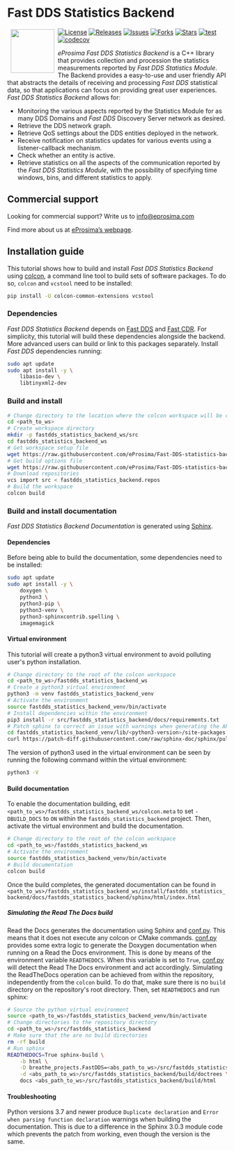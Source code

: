 # Fast DDS Statistics Backend

<a href="http://www.eprosima.com"><img src="https://encrypted-tbn3.gstatic.com/images?q=tbn:ANd9GcSd0PDlVz1U_7MgdTe0FRIWD0Jc9_YH-gGi0ZpLkr-qgCI6ZEoJZ5GBqQ" align="left" hspace="8" vspace="2" width="100" height="100" ></a>

[![License](https://img.shields.io/github/license/eProsima/Fast-DDS-statistics-backend.svg)](https://opensource.org/licenses/Apache-2.0)
[![Releases](https://img.shields.io/github/v/release/eProsima/Fast-DDS-statistics-backend?sort=semver)](https://github.com/eProsima/Fast-DDS-statistics-backend/releases)
[![Issues](https://img.shields.io/github/issues/eProsima/Fast-DDS-statistics-backend.svg)](https://github.com/eProsima/Fast-DDS-statistics-backend/issues)
[![Forks](https://img.shields.io/github/forks/eProsima/Fast-DDS-statistics-backend.svg)](https://github.com/eProsima/Fast-DDS-statistics-backend/network/members)
[![Stars](https://img.shields.io/github/stars/eProsima/Fast-DDS-statistics-backend.svg)](https://github.com/eProsima/Fast-RTPS/stargazers)
[![test](https://github.com/eProsima/Fast-DDS-statistics-backend/actions/workflows/test.yml/badge.svg)](https://github.com/eProsima/Fast-DDS-statistics-backend/actions/workflows/test.yml)
[![codecov](https://codecov.io/gh/eProsima/Fast-DDS-statistics-backend/branch/main/graph/badge.svg?token=6NA5PVA9QL)](https://codecov.io/gh/eProsima/Fast-DDS-statistics-backend)


*eProsima Fast DDS Statistics Backend* is a C++ library that provides collection and procession the statistics measurements reported by *Fast DDS Statistics Module*.
The Backend provides a easy-to-use and user friendly API that abstracts the details of receiving and processing
*Fast DDS* statistical data, so that applications can focus on providing great user experiences.
*Fast DDS Statistics Backend* allows for:

* Monitoring the various aspects reported by the Statistics Module for as many DDS Domains and *Fast DDS* Discovery Server network as desired.
* Retrieve the DDS network graph.
* Retrieve QoS settings about the DDS entities deployed in the network.
* Receive notification on statistics updates for various events using a listener-callback mechanism.
* Check whether an entity is active.
* Retrieve statistics on all the aspects of the communication reported by the *Fast DDS Statistics Module*, with the possibility of specifying time windows, bins, and different statistics to apply.

## Commercial support

Looking for commercial support? Write us to info@eprosima.com

Find more about us at [eProsima’s webpage](https://eprosima.com/).

## Installation guide

This tutorial shows how to build and install *Fast DDS Statistics Backend* using [colcon](https://colcon.readthedocs.io), a command line tool to build sets of software packages.
To do so, `colcon` and `vcstool` need to be installed:

```bash
pip install -U colcon-common-extensions vcstool
```

### Dependencies

*Fast DDS Statistics Backend* depends on [Fast DDS](https://github.com/eProsima/Fast-DDS) and [Fast CDR](https://github.com/eProsima/Fast-CDR).
For simplicity, this tutorial will build these dependencies alongside the backend.
More advanced users can build or link to this packages separately.
Install *Fast DDS* dependencies running:

```bash
sudo apt update
sudo apt install -y \
    libasio-dev \
    libtinyxml2-dev
```

### Build and install

```bash
# Change directory to the location where the colcon workspace will be created
cd <path_to_ws>
# Create workspace directory
mkdir -p fastdds_statistics_backend_ws/src
cd fastdds_statistics_backend_ws
# Get workspace setup file
wget https://raw.githubusercontent.com/eProsima/Fast-DDS-statistics-backend/main/fastdds_statistics_backend.repos
# Get build options file
wget https://raw.githubusercontent.com/eProsima/Fast-DDS-statistics-backend/main/colcon.meta
# Download repositories
vcs import src < fastdds_statistics_backend.repos
# Build the workspace
colcon build
```

### Build and install documentation

*Fast DDS Statistics Backend Documentation* is generated using [Sphinx](https://www.sphinx-doc.org).

#### Dependencies

Before being able to build the documentation, some dependencies need to be installed:

```bash
sudo apt update
sudo apt install -y \
    doxygen \
    python3 \
    python3-pip \
    python3-venv \
    python3-sphinxcontrib.spelling \
    imagemagick
```

#### Virtual environment

This tutorial will create a python3 virtual environment to avoid polluting user's python installation.

```bash
# Change directory to the root of the colcon workspace
cd <path_to_ws>/fastdds_statistics_backend_ws
# Create a python3 virtual environment
python3 -m venv fastdds_statistics_backend_venv
# Activate the environment
source fastdds_statistics_backend_venv/bin/activate
# Install dependencies within the environment
pip3 install -r src/fastdds_statistics_backend/docs/requirements.txt
# Patch sphinx to correct an issue with warnings when generating the API reference
cd fastdds_statistics_backend_venv/lib/<python3-version>/site-packages
curl https://patch-diff.githubusercontent.com/raw/sphinx-doc/sphinx/pull/7851.diff | git apply
```

The version of python3 used in the virtual environment can be seen by running the following command within the virtual environment:

```bash
python3 -V
```

#### Build documentation

To enable the documentation building, edit `<path_to_ws>/fastdds_statistics_backend_ws/colcon.meta`
to set `-DBUILD_DOCS` to `ON` within the `fastdds_statistics_backend` project.
Then, activate the virtual environment and build the documentation.

```bash
# Change directory to the root of the colcon workspace
cd <path_to_ws>/fastdds_statistics_backend_ws
# Activate the environment
source fastdds_statistics_backend_venv/bin/activate
# Build documentation
colcon build
```

Once the build completes, the generated documentation can be found in `<path_to_ws>/fastdds_statistics_backend_ws/install/fastdds_statistics_backend/docs/fastdds_statistics_backend/sphinx/html/index.html`

##### Simulating the Read The Docs build

Read the Docs generates the documentation using Sphinx and [conf.py](docs/conf.py).
This means that it does not execute any colcon or CMake commands.
[conf.py](docs/conf.py) provides some extra logic to generate the Doxygen documentation when running on a Read the Docs environment.
This is done by means of the environment variable `READTHEDOCS`. When this variable is set to `True`, [conf.py](docs/conf.py) will detect the Read The Docs environment and act accordingly.
Simulating the ReadTheDocs operation can be achieved from within the repository, independently from the `colcon` build.
To do that, make sure there is no `build` directory on the repository's root directory.
Then, set `READTHEDOCS` and run sphinx:

```bash
# Source the python virtual environment
source <path_to_ws>/fastdds_statistics_backend_venv/bin/activate
# Change directories to the repository directory
cd <path_to_ws>/src/fastdds_statistics_backend
# Make sure that the are no build directories
rm -rf build
# Run sphinx
READTHEDOCS=True sphinx-build \
    -b html \
    -D breathe_projects.FastDDS=<abs_path_to_ws>/src/fastdds_statistics_backend/build/doxygen/xml \
    -d <abs_path_to_ws>/src/fastdds_statistics_backend/build/doctrees \
    docs <abs_path_to_ws>/src/fastdds_statistics_backend/build/html
```

#### Troubleshooting

Python versions 3.7 and newer produce `Duplicate declaration` and `Error when parsing function declaration` warnings when building the documentation.
This is due to a difference in the Sphinx 3.0.3 module code which prevents the patch from working, even though the version is the same.
